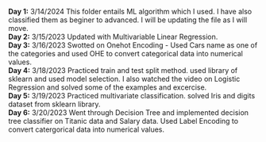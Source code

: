 **Day 1:** 3/14/2024 This folder entails ML algorithm which I used. I have also classified them as beginer to advanced. I will be updating the file as I will move.\
**Day 2:** 3/15/2023 Updated with Multivariable Linear Regression.\
**Day 3:** 3/16/2023 Swotted on Onehot Encoding - Used Cars name as one of the categories and used OHE to convert categorical data into numerical values.\
**Day 4:** 3/18/2023 Practiced train and test split method. used library of sklearn and used model selection. I also watched the video on Logistic Regression and solved some of the examples and excercise.\
**Day 5:** 3/19/2023 Practiced multivariate classification. solved Iris and digits dataset from sklearn library.\
**Day 6:** 3/20/2023 Went through Decision Tree and implemented decision tree classifier on Titanic data and Salary data. Used Label Encoding to convert catergorical data into numerical values.
